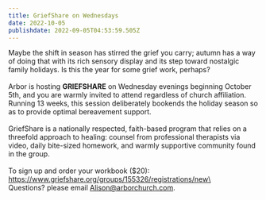 ```yaml
---
title: GriefShare on Wednesdays
date: 2022-10-05
publishdate: 2022-09-05T04:53:59.505Z
---
```

Maybe the shift in season has stirred the grief you carry; autumn has a way of doing that with its rich sensory display and its step toward nostalgic family holidays. Is this the year for some grief work, perhaps?\
\
Arbor is hosting **GRIEFSHARE** on Wednesday evenings beginning October 5th, and you are warmly invited to attend regardless of church affiliation. Running 13 weeks, this session deliberately bookends the holiday season so as to provide optimal bereavement support.\
\
GriefShare is a nationally respected, faith-based program that relies on a threefold approach to healing: counsel from professional therapists via video, daily bite-sized homework, and warmly supportive community found in the group. \
\
To sign up and order your workbook ($20): https://www.griefshare.org/groups/155326/registrations/new\
\
Questions? please email Alison@arborchurch.com.